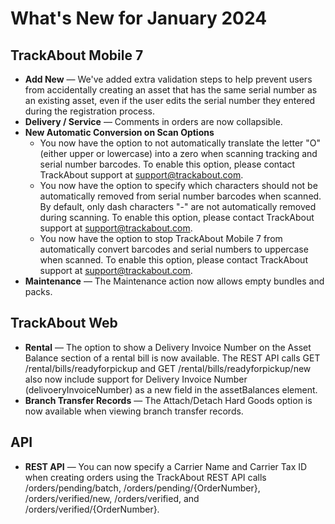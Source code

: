 # What's New for January 2024

## TrackAbout Mobile 7
* **Add New** — We've added extra validation steps to help prevent users from accidentally creating an asset that has the same serial number as an existing asset, even if the user edits the serial number they entered during the registration process.
* **Delivery / Service** — Comments in orders are now collapsible.
* **New Automatic Conversion on Scan Options**
	* You now have the option to not automatically translate the letter "O" (either upper or lowercase) into a zero when scanning tracking and serial number barcodes. To enable this option, please contact TrackAbout support at support@trackabout.com.
	* You now have the option to specify which characters should not be automatically removed from serial number barcodes when scanned. By default, only dash characters "-" are not automatically removed during scanning. To enable this option, please contact TrackAbout support at support@trackabout.com.
	* You now have the option to stop TrackAbout Mobile 7 from automatically convert barcodes and serial numbers to uppercase when scanned. To enable this option, please contact TrackAbout support at support@trackabout.com.
* **Maintenance** — The Maintenance action now allows empty bundles and packs.

## TrackAbout Web
* **Rental** — The option to show a Delivery Invoice Number on the Asset Balance section of a rental bill is now available. 
The REST API calls GET /rental/bills/readyforpickup and GET /rental/bills/readyforpickup/new also now include support for Delivery Invoice Number (delivoeryInvoiceNumber) as a new field in the assetBalances element.
* **Branch Transfer Records** — The Attach/Detach Hard Goods option is now available when viewing branch transfer records.

## API
* **REST API** — You can now specify a Carrier Name and Carrier Tax ID when creating orders using the TrackAbout REST API calls /orders/pending/batch, /orders/pending/{OrderNumber}, /orders/verified/new, /orders/verified, and /orders/verified/{OrderNumber}.

